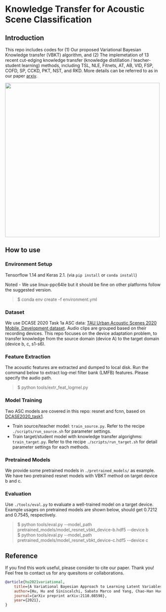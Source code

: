 # Knowledge Transfer for Acoustic Scene Classification

## Introduction 
This repo includes codes for (1) Our proposed Variational Bayesian Knowledge transfer (VBKT) algorithm, and (2) The implemetation of 13 recent cut-edging knowledge transfer (knowledge distillation / teacher-student learning) methods, including TSL, NLE, Fitnets, AT, AB, VID, FSP, COFD, SP, CCKD, PKT, NST, and RKD. More details can be referred to as in our paper [arxiv](https://arxiv.org/abs/2110.08598).

<img src="https://github.com/MihawkHu/ASC_Knowledge_Transfer/tree/main/fig/VBKT.png" width="500">  


## How to use   

### Environment Setup   
Tensorflow 1.14 and Keras 2.1. (via `pip install` or `conda install`)  

Noted - We use linux-ppc64le but it should be fine on other platforms follow the suggested version.    
> \$ conda env create -f environment.yml  

### Dataset   
We use DCASE 2020 Task 1a ASC data: [TAU Urban Acoustic Scenes 2020 Mobile, Development dataset](https://zenodo.org/record/3819968#.Yax3rfHP0-Q). Audio clips are grouped based on their recording devices. This repo focuses on the device adaptation problem, to transfer knowledge from the source domain (device A) to the target domain (device b, c, s1-s6).   

### Feature Extraction  
The acoustic features are extracted and dumped to local disk. Run the command below to extract log-mel filter bank (LMFB) features. Please specify the audio path.   
> \$ python tools/extr_feat_logmel.py   


### Model Training   
Two ASC models are covered in this repo: resnet and fcnn, based on [DCASE2020_task1](https://github.com/MihawkHu/DCASE2020_task1).  
- Train source/teacher model: `train_source.py`. Refer to the recipe `./scripts/run_source.sh` for parameter settings.  
- Train target/student model with knowledge transfer algorighms: `train_target.py`. Refer to the recipe `./scripts/run_target.sh` for detail parameter settings for each methods.  


### Pretrained Models     
We provide some pretrained models in `./pretrained_models/` as example. We have two pretrained resnet models with VBKT method on target device b and c.    

### Evaluation  
Use `./tools/eval.py` to evaluate a well-trained model on a target device. Example usages on pretrained models are shown below, should get 0.7212 and 0.7545, respectively.   
> \$ python tools/eval.py --model_path pretrained_models/model_resnet_vbkt_device-b.hdf5 --device b   
> \$ python tools/eval.py --model_path pretrained_models/model_resnet_vbkt_device-c.hdf5 --device c   


## Reference  
If you find this work useful, please consider to cite our paper. Thank you! Feel free to contact us for any quesitons or collaborations.  

```bib  
@article{hu2021variational,  
    title={A Variational Bayesian Approach to Learning Latent Variables for Acoustic Knowledge Transfer},   
    author={Hu, Hu and Siniscalchi, Sabato Marco and Yang, Chao-Han Huck and Lee, Chin-Hui},   
    journal={arXiv preprint arXiv:2110.08598},   
    year={2021},  
}
```


